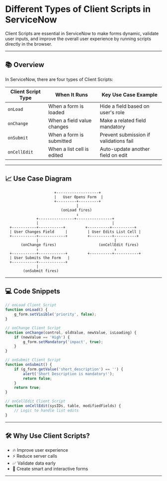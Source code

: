 # Different Types of Client Scripts in ServiceNow

Client Scripts are essential in ServiceNow to make forms dynamic, validate user inputs, and improve the overall user experience by running scripts directly in the browser.

---

## 📚 Overview

In ServiceNow, there are four types of Client Scripts:

| Client Script Type | When It Runs                     | Key Use Case Example                   |
|--------------------|-----------------------------------|----------------------------------------|
| `onLoad`            | When a form is loaded             | Hide a field based on user's role      |
| `onChange`          | When a field value changes        | Make a related field mandatory         |
| `onSubmit`          | When a form is submitted          | Prevent submission if validations fail |
| `onCellEdit`        | When a list cell is edited        | Auto-update another field on edit      |

---

## 📈 Use Case Diagram

```
                      +-------------------+
                      |   User Opens Form  |
                      +---------+---------+
                                |
                         (onLoad fires)
                                ↓
              +----------------+----------------+
              |                                 |
  +-----------+-----------+         +----------+----------+
  | User Changes Field     |         | User Edits List Cell |
  +-----------+------------+         +----------+----------+
              |                                  |
       (onChange fires)                   (onCellEdit fires)
              ↓                                  ↓
  +-----------+------------+         +----------+-----------+
  | User Submits the Form   |
  +-----------+------------+
              |
        (onSubmit fires)
```

---

## 💻 Code Snippets

```javascript
// onLoad Client Script
function onLoad() {
    g_form.setVisible('priority', false);
}

// onChange Client Script
function onChange(control, oldValue, newValue, isLoading) {
    if (newValue == 'High') {
        g_form.setMandatory('impact', true);
    }
}

// onSubmit Client Script
function onSubmit() {
    if (g_form.getValue('short_description') == '') {
        alert('Short Description is mandatory!');
        return false;
    }
    return true;
}

// onCellEdit Client Script
function onCellEdit(sysIDs, table, modifiedFields) {
    // Logic to handle list edits
}
```

---

## 🛠️ Why Use Client Scripts?

- 🔥 Improve user experience
- ⚡ Reduce server calls
- ✅ Validate data early
- 🎯 Create smart and interactive forms

---

